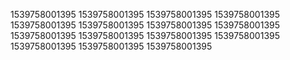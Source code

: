 1539758001395
1539758001395
1539758001395
1539758001395
1539758001395
1539758001395
1539758001395
1539758001395
1539758001395
1539758001395
1539758001395
1539758001395
1539758001395
1539758001395
1539758001395